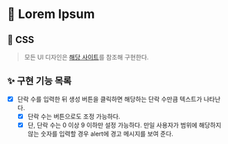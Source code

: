 # 🚀 Lorem Ipsum

## 🎨 CSS

> 모든 UI 디자인은 [해당 사이트](https://vannilla-js-basic-project-13-lorem-ipsum.netlify.app)를 참조해 구현한다.

## ✨ 구현 기능 목록

- [x] 단락 수를 입력한 뒤 생성 버튼을 클릭하면 해당하는 단락 수만큼 텍스트가 나타난다.
  - [x] 단락 수는 버튼으로도 조정 가능하다.
  - [x] 단, 단락 수는 0 이상 9 이하만 설정 가능하다. 만일 사용자가 범위에 해당하지 않는 숫자를 입력할 경우 alert에 경고 메시지를 보여 준다.
